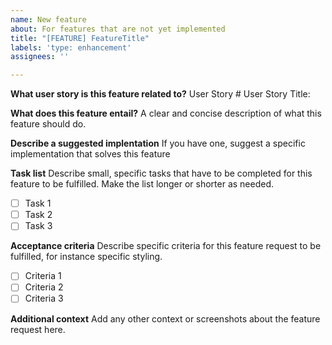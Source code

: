 ```yaml
---
name: New feature
about: For features that are not yet implemented
title: "[FEATURE] FeatureTitle"
labels: 'type: enhancement'
assignees: ''

---
```


**What user story is this feature related to?**
User Story #
User Story Title: 

**What does this feature entail?**
A clear and concise description of what this feature should do.

**Describe a suggested implentation**
If you have one, suggest a specific implementation that solves this feature

**Task list**
Describe small, specific tasks that have to be completed for this feature to be fulfilled. Make the list longer or shorter as needed.
- [ ] Task 1
- [ ] Task 2
- [ ] Task 3

**Acceptance criteria**
Describe specific criteria for this feature request to be fulfilled, for instance specific styling.
- [ ] Criteria 1
- [ ] Criteria 2 
- [ ] Criteria 3

**Additional context**
Add any other context or screenshots about the feature request here.
